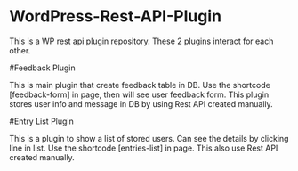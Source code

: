 # WordPress-Rest-API-Plugin

This is a WP rest api plugin repository. These 2 plugins interact for each other.

#Feedback Plugin

This is main plugin that create feedback table in DB. Use the shortcode [feedback-form] in page, then will see user feedback form. This plugin stores user info and message in DB by using Rest API created manually.

#Entry List Plugin

This is a plugin to show a list of stored users. Can see the details by clicking line in list. Use the shortcode [entries-list] in page. This also use Rest API created manually.

